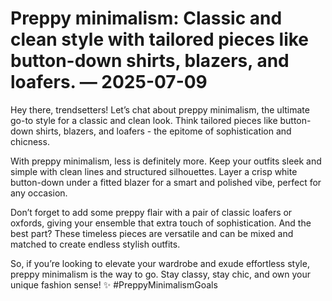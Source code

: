 # Preppy minimalism: Classic and clean style with tailored pieces like button-down shirts, blazers, and loafers. — 2025-07-09

Hey there, trendsetters! Let’s chat about preppy minimalism, the ultimate go-to style for a classic and clean look. Think tailored pieces like button-down shirts, blazers, and loafers - the epitome of sophistication and chicness.

With preppy minimalism, less is definitely more. Keep your outfits sleek and simple with clean lines and structured silhouettes. Layer a crisp white button-down under a fitted blazer for a smart and polished vibe, perfect for any occasion.

Don’t forget to add some preppy flair with a pair of classic loafers or oxfords, giving your ensemble that extra touch of sophistication. And the best part? These timeless pieces are versatile and can be mixed and matched to create endless stylish outfits.

So, if you’re looking to elevate your wardrobe and exude effortless style, preppy minimalism is the way to go. Stay classy, stay chic, and own your unique fashion sense! ✨ #PreppyMinimalismGoals